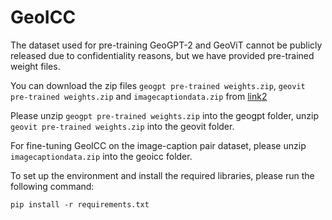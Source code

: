 # GeoICC
The dataset used for pre-training GeoGPT-2 and GeoViT cannot be publicly released due to confidentiality reasons, but we have provided pre-trained weight files. 

You can download the zip files `geogpt pre-trained weights.zip`, `geovit pre-trained weights.zip` and `imagecaptiondata.zip` from [link2](https://cdn-lfs-us-1.hf.co/repos/a2/90/a290ae801c20cc6255504f0e426d0d68fc94568435991cc5113b54f182d4c884/95b07bc584b83a676abfe9af46c2e97f81c06981310876c4eb3a0175156972c0?response-content-disposition=attachment%3B+filename*%3DUTF-8%27%27geovit%252520pre-trained%252520weights.zip%3B+filename%3D%22geovit%2520pre-trained%2520weights.zip%22%3B&response-content-type=application%2Fzip&Expires=1743602250&Policy=eyJTdGF0ZW1lbnQiOlt7IkNvbmRpdGlvbiI6eyJEYXRlTGVzc1RoYW4iOnsiQVdTOkVwb2NoVGltZSI6MTc0MzYwMjI1MH19LCJSZXNvdXJjZSI6Imh0dHBzOi8vY2RuLWxmcy11cy0xLmhmLmNvL3JlcG9zL2EyLzkwL2EyOTBhZTgwMWMyMGNjNjI1NTUwNGYwZTQyNmQwZDY4ZmM5NDU2ODQzNTk5MWNjNTExM2I1NGYxODJkNGM4ODQvOTViMDdiYzU4NGI4M2E2NzZhYmZlOWFmNDZjMmU5N2Y4MWMwNjk4MTMxMDg3NmM0ZWIzYTAxNzUxNTY5NzJjMD9yZXNwb25zZS1jb250ZW50LWRpc3Bvc2l0aW9uPSomcmVzcG9uc2UtY29udGVudC10eXBlPSoifV19&Signature=uQ%7ENqQzmIeVbDV8qPSvh5wQC1feIXJHLHusqKCn4Z-53%7EQddZeARRPZawsv4flKNCJ8Cw8MUpk%7EGDyzLPuA4qlyodfYQKhWo62rD9I2LkhmS9Z7ETl--OJWT5bmY-KfrktXGQ%7EtiZZtXemMncG6MoTt7XII%7EzxLcdLpTuCwFlB1jZGcYfXEnVWraWjCyeJeiMFaY-dmQyi8VC0LGUlprLeuQ7Qvo8w42qcpy%7Ei-0Usi6BRTS44bZQpqXuocxhuuX6fySSH-1Dyl9%7EVVNy9Nqvx6RFHIVZfuevOPhtMUm4cn3NnU0nAXLwoGC%7EAWswLGUUoy0YZ9jMlyGCA7LRFw4bA__&Key-Pair-Id=K24J24Z295AEI9)

Please unzip `geogpt pre-trained weights.zip` into the geogpt folder, unzip `geovit pre-trained weights.zip` into the geovit folder.

For fine-tuning GeoICC on the image-caption pair dataset, please unzip `imagecaptiondata.zip` into the geoicc folder.

To set up the environment and install the required libraries, please run the following command:
```
pip install -r requirements.txt
```
